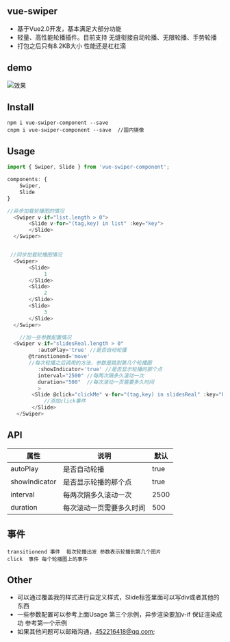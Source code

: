 ## vue-swiper
- 基于Vue2.0开发，基本满足大部分功能
- 轻量、高性能轮播插件。目前支持  无缝衔接自动轮播、无限轮播、手势轮播
- 打包之后只有8.2KB大小 性能还是杠杠滴



## demo

 ![效果](http://zwhgithub.github.io/vue-swiper/dist/1514291260.png)

## Install

```
npm i vue-swiper-component --save
cnpm i vue-swiper-component --save  //国内镜像
```

## Usage

```javascript
import { Swiper, Slide } from 'vue-swiper-component';

components: {
    Swiper,
    Slide
}

//异步加载轮播图的情况
  <Swiper v-if="list.length > 0">
       <Slide v-for="(tag,key) in list" :key="key">
       </Slide>
  </Swiper>


 //同步加载轮播图情况
  <Swiper>
       <Slide>
       		1
       </Slide>
       <Slide>
       		2
       </Slide>
       <Slide>
       		3
       </Slide>
  </Swiper>

    //加一些参数配置情况
  <Swiper v-if="slidesReal.length > 0"
  		  :autoPlay='true' //是否自动轮播
       @transtionend='move' 
       //每次轮播之后调用的方法，参数是跳到第几个轮播图
  		  :showIndicator='true' //是否显示轮播的那个点
  		  interval="2500" //每两次隔多久滚动一次
  		  duration="500"  //每次滚动一页需要多久时间
  		  >
        <Slide @click="clickMe" v-for="(tag,key) in slidesReal" :key="key">
        	//添加click事件
        </Slide>
   </Swiper>

```

## API

| 属性            | 说明           | 默认   |
| ------------- | ------------ | ---- |
| autoPlay      | 是否自动轮播       | true |
| showIndicator | 是否显示轮播的那个点   | true |
| interval      | 每两次隔多久滚动一次   | 2500 |
| duration      | 每次滚动一页需要多久时间 | 500  |

## 事件

```
transitionend 事件  每次轮播出发 参数表示轮播到第几个图片
click  事件 每个轮播图上的事件
```

## Other

- 可以通过覆盖我的样式进行自定义样式，Slide标签里面可以写div或者其他的东西
- 一些参数配置可以参考上面Usage 第三个示例，异步渲染要加v-if 保证渲染成功 参考第一个示例
- 如果其他问题可以邮箱沟通，452216418@qq.com;
